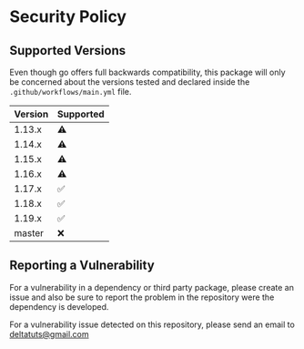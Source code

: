 # Security Policy

## Supported Versions

Even though go offers full backwards compatibility, this package will only be concerned about the versions tested and
declared inside the `.github/workflows/main.yml` file.

| Version | Supported          |
| ------- | ------------------ |
| 1.13.x  | :warning:          |
| 1.14.x  | :warning:          |
| 1.15.x  | :warning:          |
| 1.16.x  | :warning:          |
| 1.17.x  | :white_check_mark: |
| 1.18.x  | :white_check_mark: |
| 1.19.x  | :white_check_mark: |
| master  | :x:                |

## Reporting a Vulnerability

For a vulnerability in a dependency or third party package, please create an issue and also be sure to report the problem in the repository
were the dependency is developed.

For a vulnerability issue detected on this repository, please send an email to [deltatuts@gmail.com](mailto:deltatuts@gmail.com)
